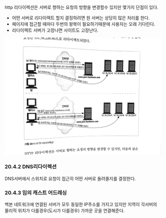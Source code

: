 

http 리다이렉션은 서버로 향하는 요청의 방향을 변경할수 있지만 몇가지 단점이 있다.

- 어떤 서버로 리다이렉트 할지 결정하려면 원 서버는 상당히 많은 처리를 한다. 
- 페이지에 접근할 때마다 두번의 왕복이 필요하기때문에 사용자는 오래 기다린다.
- 리다이렉트 서버가 고장나면 사이트도 고장난다.

![Alt text](/img/http_redirect.jpg)


### 20.4.2 DNS리다이렉션

DNS서버에서 스위치로 요청이 접근히 어떤 서버로 돌려줄지를 결정한다.

### 20.4.3 임의 캐스트 어드레싱

백본 네트워크에 연결된 서버가 모두 동일한 IP주소를 가지고 있지만 지역이 각서버의 물리적 위치가 다를경우(도시가 다를경우) 가까운 곳을 연결해준다. 



